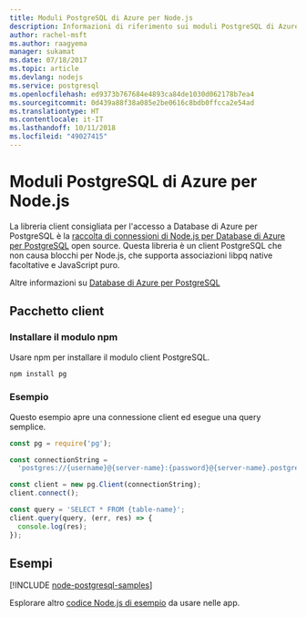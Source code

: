 ```yaml
---
title: Moduli PostgreSQL di Azure per Node.js
description: Informazioni di riferimento sui moduli PostgreSQL di Azure per Node.js
author: rachel-msft
ms.author: raagyema
manager: sukamat
ms.date: 07/18/2017
ms.topic: article
ms.devlang: nodejs
ms.service: postgresql
ms.openlocfilehash: ed9373b767684e4893ca84de1030d062178b7ea4
ms.sourcegitcommit: 0d439a88f38a085e2be0616c8bdb0ffcca2e54ad
ms.translationtype: HT
ms.contentlocale: it-IT
ms.lasthandoff: 10/11/2018
ms.locfileid: "49027415"
---
```

# <a name="azure-postgresql-modules-for-nodejs"></a>Moduli PostgreSQL di Azure per Node.js

La libreria client consigliata per l'accesso a Database di Azure per PostgreSQL è la [raccolta di connessioni di Node.js per Database di Azure per PostgreSQL](https://www.npmjs.com/package/pg) open source. Questa libreria è un client PostgreSQL che non causa blocchi per Node.js, che supporta associazioni libpq native facoltative e JavaScript puro.

Altre informazioni su [Database di Azure per PostgreSQL](https://docs.microsoft.com/azure/postgresql/)

## <a name="client-package"></a>Pacchetto client

### <a name="install-the-npm-module"></a>Installare il modulo npm

Usare npm per installare il modulo client PostgreSQL.

```bash
npm install pg
```   

### <a name="example"></a>Esempio

Questo esempio apre una connessione client ed esegue una query semplice.

```javascript
const pg = require('pg');

const connectionString =
  'postgres://{username}@{server-name}:{password}@{server-name}.postgres.database.azure.com:5432/{database-name}?ssl=true';

const client = new pg.Client(connectionString);
client.connect();

const query = 'SELECT * FROM {table-name}';
client.query(query, (err, res) => {
  console.log(res);
});
```

## <a name="samples"></a>Esempi

[!INCLUDE [node-postgresql-samples](../docs-ref-conceptual/includes/postgresql-samples.md)]

Esplorare altro [codice Node.js di esempio](https://azure.microsoft.com/resources/samples/?platform=nodejs) da usare nelle app.
